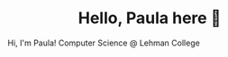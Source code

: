 <h1 align="center">Hello, Paula here 👋 </h1>
Hi, I'm Paula! Computer Science @ Lehman College









